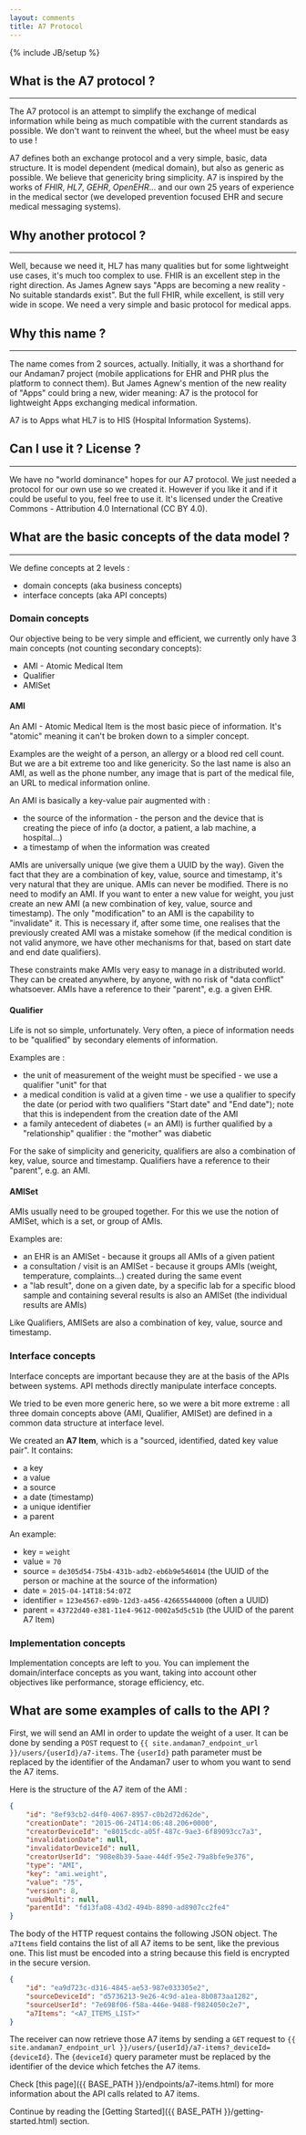```yaml
---
layout: comments
title: A7 Protocol
---
```

{% include JB/setup %}

<div id="toc"></div>


## What is the A7 protocol ?
***

The A7 protocol is an attempt to simplify the exchange of medical information while being as much compatible with the current standards as possible. 
We don't want to reinvent the wheel, but the wheel must be easy to use !

A7 defines both an exchange protocol and a very simple, basic, data structure. It is model dependent (medical domain), but also as generic as possible. 
We believe that genericity bring simplicity. A7 is inspired by the works of *FHIR*, *HL7*, *GEHR*, *OpenEHR*...
and our own 25 years of experience in the medical sector (we developed prevention focused EHR and secure medical messaging systems).


## Why another protocol ?
***

Well, because we need it, HL7 has many qualities but for some lightweight use cases, it's much too complex to use. 
FHIR is an excellent step in the right direction. As James Agnew says "Apps are becoming a new reality - No suitable standards exist".
But the full FHIR, while excellent, is still very wide in scope. We need a very simple and basic protocol for medical apps.


## Why this name ?
***

The name comes from 2 sources, actually.  Initially, it was a shorthand for our Andaman7 project
(mobile applications for EHR and PHR plus the platform to connect them).
But James Agnew's mention of the new reality of "Apps" could bring a new, wider meaning: A7 is the protocol for lightweight Apps exchanging medical information.

A7 is to Apps what HL7 is to HIS (Hospital Information Systems).

## Can I use it ?  License ?
***

We have no "world dominance" hopes for our A7 protocol. We just needed a protocol for our own use so we created it.
However if you like it and if it could be useful to you, feel free to use it.
It's licensed under the Creative Commons - Attribution 4.0 International (CC BY 4.0).

## What are the basic concepts of the data model ?
***

We define concepts at 2 levels :

* domain concepts (aka business concepts)
* interface concepts (aka API concepts)

### Domain concepts

Our objective being to be very simple and efficient, we currently only have 3 main concepts (not counting secondary concepts):

* AMI - Atomic Medical Item
* Qualifier
* AMISet

#### AMI

An AMI - Atomic Medical Item is the most basic piece of information. 
It's "atomic" meaning it can't be broken down to a simpler concept.

Examples are the weight of a person, an allergy or a blood red cell count.  But we are a bit extreme too and like genericity. 
So the last name is also an AMI, as well as the phone number, any image that is part of the medical file, an URL to medical information online.

An AMI is basically a key-value pair augmented with :

* the source of the information - the person and the device that is creating the piece of info (a doctor, a patient, a lab machine, a hospital...)
* a timestamp of when the information was created

AMIs are universally unique (we give them a UUID by the way).
Given the fact that they are a combination of key, value, source and timestamp, it's very natural that they are unique.
AMIs can never be modified.  There is no need to modify an AMI. 
If you want to enter a new value for weight, you just create an new AMI (a new combination of key, value, source and timestamp). 
The only "modification" to an AMI is the capability to "invalidate" it. 
This is necessary if, after some time, one realises that the previously created AMI was a mistake somehow
(if the medical condition is not valid anymore, we have other mechanisms for that, based on start date and end date qualifiers).  

These constraints make AMIs very easy to manage in a distributed world.  They can be created anywhere, by anyone, with no risk of "data conflict" whatsoever.
AMIs have a reference to their "parent", e.g. a given EHR.

#### Qualifier

Life is not so simple, unfortunately. Very often, a piece of information needs to be "qualified" by secondary elements of information.

Examples are :

* the unit of measurement of the weight must be specified - we use a qualifier "unit" for that
* a medical condition is valid at a given time - we use a qualifier to specify the date (or period with two qualifiers "Start date" and "End date"); note that this is independent from the creation date of the AMI
* a family antecedent of diabetes (= an AMI) is further qualified by a "relationship" qualifier : the "mother" was diabetic

For the sake of simplicity and genericity, qualifiers are also a combination of key, value, source and timestamp.
Qualifiers have a reference to their "parent", e.g. an AMI.

#### AMISet

AMIs usually need to be grouped together. For this we use the notion of AMISet, which is a set, or group of AMIs.

Examples are:

* an EHR is an AMISet - because it groups all AMIs of a given patient
* a consultation / visit is an AMISet - because it groups AMIs (weight, temperature, complaints...) created during the same event
* a "lab result", done on a given date, by a specific lab for a specific blood sample and containing several results is also an AMISet (the individual results are AMIs)

Like Qualifiers, AMISets are also a combination of key, value, source and timestamp.


### Interface concepts

Interface concepts are important because they are at the basis of the APIs between systems.  API methods directly manipulate interface concepts.

We tried to be even more generic here, so we were a bit more extreme : all three domain concepts above
(AMI, Qualifier, AMISet) are defined in a common data structure at interface level.

We created an **A7 Item**, which is a "sourced, identified, dated key value pair". It contains:

* a key
* a value
* a source
* a date (timestamp)
* a unique identifier
* a parent

An example:

* key = `weight`
* value = `70`
* source = `de305d54-75b4-431b-adb2-eb6b9e546014` (the UUID of the person or machine at the source of the information)
* date = `2015-04-14T18:54:07Z`
* identifier = `123e4567-e89b-12d3-a456-426655440000` (often a UUID)
* parent = `43722d40-e381-11e4-9612-0002a5d5c51b` (the UUID of the parent A7 Item)

### Implementation concepts

Implementation concepts are left to you.
You can implement the domain/interface concepts as you want, taking into account other objectives like performance, storage efficiency, etc.


## What are some examples of calls to the API ?

First, we will send an AMI in order to update the weight of a user.
It can be done by sending a `POST` request to  `{{ site.andaman7_endpoint_url }}/users/{userId}/a7-items`.
The `{userId}` path parameter must be replaced by the identifier of the Andaman7 user to whom you want to send the A7 items.

Here is the structure of the A7 item of the AMI :

~~~json
{  
    "id": "8ef93cb2-d4f0-4067-8957-c0b2d72d62de",
    "creationDate": "2015-06-24T14:06:48.206+0000",
    "creatorDeviceId": "e8015cdc-a05f-487c-9ae3-6f89093cc7a3",
    "invalidationDate": null,
    "invalidatorDeviceId": null,
    "creatorUserId": "908e8b39-5aae-44df-95e2-79a8bfe9e376",
    "type": "AMI",
    "key": "ami.weight",
    "value": "75",
    "version": 8,
    "uuidMulti": null,
    "parentId": "fd13fa08-43d2-494b-8890-ad8907cc2fe4"
}
~~~

The body of the HTTP request contains the following JSON object.
The `a7Items` field contains the list of all A7 items to be sent, like the previous one.
This list must be encoded into a string because this field is encrypted in the secure version.

~~~json
{  
    "id": "ea9d723c-d316-4845-ae53-987e033305e2",
    "sourceDeviceId": "d5736213-9e26-4c9d-a1ea-8b0873aa1282",
    "sourceUserId": "7e698f06-f58a-446e-9488-f9824050c2e7",
    "a7Items": "<A7_ITEMS_LIST>"
}
~~~

The receiver can now retrieve those A7 items by sending a `GET` request to `{{ site.andaman7_endpoint_url }}/users/{userId}/a7-items?_deviceId={deviceId}`.
The `{deviceId}` query parameter must be replaced by the identifier of the device which fetches the A7 items.


Check [this page]({{ BASE_PATH }}/endpoints/a7-items.html) for more information about the API calls related to A7 items.

Continue by reading the [Getting Started]({{ BASE_PATH }}/getting-started.html) section.


<script type="text/javascript">

    $(document).ready(function() {
    
        $('#toc').toc({
            title: '<h2>Contents</h2><hr/>',
            listType: 'ul'
        });
    });
    
</script>